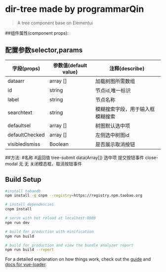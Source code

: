 # dir-tree made by programmarQin
> A tree component base on Elementui

##组件属性(component props):
## 配置参数selector,params
字段(props)|参数值(default value)|注释(describe)
-|-|-|  
dataarr| array []|加载树图所需数组
id|string|节点id,唯一标识
label|string|节点名称
searchtext|string|模糊搜索字段，用于输入框模糊搜索
defaultsel| array []|树图默认选中项
defaultChecked|array []|左侧选中树图id
visibledismiss|Boolean|是否展示取消按钮
##方法:
#名称                #返回值
tree-submit     data(Array[]) 选中项              提交按钮事件
close-modal     无               无                关闭模态框，取消按钮事件     
## Build Setup

``` bash
#install tabaodb
npm install -g cnpm --registry=https://registry.npm.taobao.org

# install dependencies
cnpm install

# serve with hot reload at localhost:8080
npm run dev

# build for production with minification
npm run build

# build for production and view the bundle analyzer report
npm run build --report
```

For a detailed explanation on how things work, check out the [guide](http://vuejs-templates.github.io/webpack/) and [docs for vue-loader](http://vuejs.github.io/vue-loader).
